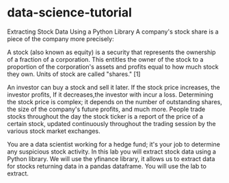 # data-science-tutorial
Extracting Stock Data Using a Python Library
A company's stock share is a piece of the company more precisely:

A stock (also known as equity) is a security that represents the ownership of a fraction of a corporation. This entitles the owner of the stock to a proportion of the corporation's assets and profits equal to how much stock they own. Units of stock are called "shares." [1]

An investor can buy a stock and sell it later. If the stock price increases, the investor profits, If it decreases,the investor with incur a loss.  Determining the stock price is complex; it depends on the number of outstanding shares, the size of the company's future profits, and much more. People trade stocks throughout the day the stock ticker is a report of the price of a certain stock, updated continuously throughout the trading session by the various stock market exchanges.

You are a data scientist working for a hedge fund; it's your job to determine any suspicious stock activity. In this lab you will extract stock data using a Python library. We will use the yfinance library, it allows us to extract data for stocks returning data in a pandas dataframe. You will use the lab to extract.
